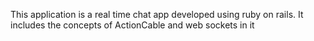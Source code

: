 This application is a real time chat app developed using ruby on rails. It includes the concepts of ActionCable and web sockets in it